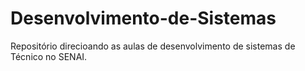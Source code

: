 # Desenvolvimento-de-Sistemas
Repositório direcioando as aulas de desenvolvimento de sistemas de Técnico no SENAI.
